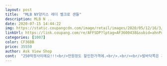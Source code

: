 ```yaml
---
layout: post 
title:  "MLB NY양키스 레더 벨크로 샌들" 
description: MLB N ..
date: 2020-07-15 14:44:22 
img: https://static.coupangcdn.com/image/retail/images/2020/05/12/16/3/df2a1645-69ba-446e-9d75-e6cf294e7738.jpg 
linkUrl: https://link.coupang.com/re/AFFSDP?lptag=AF3600438&subid=ahnPublicAsk&pageKey=1570635855&itemId=2685747754&vendorItemId=70676231712&traceid=V0-113-99396b4d8952b548 
categories: [1007] 
color: CF36BB 
price: 35550 
author: Ask View Shop 
cont:  "250딱정사이에요!!!<br/>만원정도 할인한가격에.<br/>.<br/><br/>발바닥쪽은 가볍고 편한데 발목 벨크로 부분이 쓸리면서 따갑다고하다네요.<br/>.<br/>좀 신다가 도저히 안되겠으면 잘라서 슬리퍼처럼 신으라고했어요<br/>새거라그런지 찍찍이가 쌔서 걸을때마더 약간쓸림 ㅋ<br/>아참<br/>어제 밤까지만해도 살까말까.<br/><br/>우선 엄청 가볍습니다<br/>이건 사야되나부다 하고 주문했어요.<br/><br/>자고일어나니 골드특가에 딱!<br/>잘 맞는다고 하네요 폭신폭신하고 가볍대요.<br/><br/>잘신을게요<br/>저렴할때사서 완전 만족합니달<br/>전 너무 맘애들어요<br/>평소 250내지55 신는 신랑 발에.<br/>.<br/> 길이랑<br/>포장상태도좋았어요<br/>폭 다 재보고 샀는데 이 샌들 250 주문하니<br/>" 
---
```

